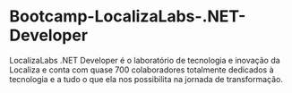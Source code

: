 # Bootcamp-LocalizaLabs-.NET-Developer

LocalizaLabs .NET Developer é o laboratório de tecnologia e inovação da Localiza e conta com quase 700 colaboradores totalmente dedicados à tecnologia e a tudo o que ela nos possibilita na jornada de transformação.
